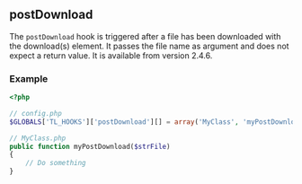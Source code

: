 postDownload
------------

The `postDownload` hook is triggered after a file has been downloaded with the download(s) element. It passes the file name as argument and does not expect a return value. It is available from version 2.4.6.


### Example ###

```php
<?php

// config.php
$GLOBALS['TL_HOOKS']['postDownload'][] = array('MyClass', 'myPostDownload');

// MyClass.php
public function myPostDownload($strFile)
{
    // Do something
}
```
